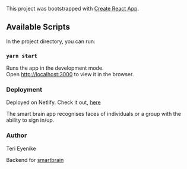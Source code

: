 This project was bootstrapped with [Create React App](https://github.com/facebook/create-react-app).

## Available Scripts

In the project directory, you can run:

### `yarn start`

Runs the app in the development mode.<br />
Open [http://localhost:3000](http://localhost:3000) to view it in the browser.

### Deployment

Deployed on Netlify. Check it out, [here](https://facesrecog.netlify.app/)

The smart brain app recognises faces of individuals or a group with the ability to sign in/up. 

### Author

Teri Eyenike

Backend for [smartbrain](https://github.com/Terieyenike/facerecognition-backend)


